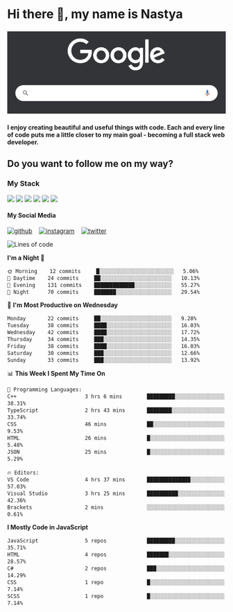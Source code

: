 # Hi there 👋, my name is Nastya
### 
[//]: # (Here may be a photo)

![Google Search](https://raw.githubusercontent.com/nastyacodes/nastyacodes/master/images/google.gif)

#### I enjoy creating beautiful and useful things with code. Each and every line of code puts me a little closer to my main goal - becoming a full stack web developer. 
## Do you want to follow me on my way?

### My Stack

<div>
<img src="https://img.shields.io/badge/html5%20-%23E34F26.svg?&style=for-the-badge&logo=html5&logoColor=white"/>
<img src="https://img.shields.io/badge/css3%20-%231572B6.svg?&style=for-the-badge&logo=css3&logoColor=white"/>
<img src="https://img.shields.io/badge/git%20-%23F05033.svg?&style=for-the-badge&logo=git&logoColor=white"/>
<img src="https://img.shields.io/badge/typescript%20-%23007ACC.svg?&style=for-the-badge&logo=typescript&logoColor=white"/>
<img src="https://img.shields.io/badge/react%20-%2320232a.svg?&style=for-the-badge&logo=react&logoColor=%2361DAFB"/>
<img src="https://img.shields.io/badge/node.js%20-%2343853D.svg?&style=for-the-badge&logo=node.js&logoColor=white"/>
</div>

#### My Social Media
[<img src='images\social-media\github.ico' alt='github' height='50'>](https://github.com/nastyacodes) &nbsp;&nbsp; [<img src='images\social-media\instagram.ico' alt='instagram' height='50'>](https://www.instagram.com/nastyacodes/) &nbsp;&nbsp; [<img src='images\social-media\twitter.ico' alt='twitter' height='50'>](https://twitter.com/nastyacodes)  

<!--START_SECTION:waka-->
![Lines of code](https://img.shields.io/badge/From%20Hello%20World%20I%27ve%20Written-22550%20lines%20of%20code-blue)

**I'm a Night 🦉** 

```text
🌞 Morning    12 commits     █░░░░░░░░░░░░░░░░░░░░░░░░   5.06% 
🌆 Daytime    24 commits     ██░░░░░░░░░░░░░░░░░░░░░░░   10.13% 
🌃 Evening    131 commits    █████████████░░░░░░░░░░░░   55.27% 
🌙 Night      70 commits     ███████░░░░░░░░░░░░░░░░░░   29.54%

```
📅 **I'm Most Productive on Wednesday** 

```text
Monday       22 commits     ██░░░░░░░░░░░░░░░░░░░░░░░   9.28% 
Tuesday      38 commits     ████░░░░░░░░░░░░░░░░░░░░░   16.03% 
Wednesday    42 commits     ████░░░░░░░░░░░░░░░░░░░░░   17.72% 
Thursday     34 commits     ███░░░░░░░░░░░░░░░░░░░░░░   14.35% 
Friday       38 commits     ████░░░░░░░░░░░░░░░░░░░░░   16.03% 
Saturday     30 commits     ███░░░░░░░░░░░░░░░░░░░░░░   12.66% 
Sunday       33 commits     ███░░░░░░░░░░░░░░░░░░░░░░   13.92%

```


📊 **This Week I Spent My Time On** 

```text
💬 Programming Languages: 
C++                      3 hrs 6 mins        █████████░░░░░░░░░░░░░░░░   38.31% 
TypeScript               2 hrs 43 mins       ████████░░░░░░░░░░░░░░░░░   33.74% 
CSS                      46 mins             ██░░░░░░░░░░░░░░░░░░░░░░░   9.53% 
HTML                     26 mins             █░░░░░░░░░░░░░░░░░░░░░░░░   5.48% 
JSON                     25 mins             █░░░░░░░░░░░░░░░░░░░░░░░░   5.29%

🔥 Editors: 
VS Code                  4 hrs 37 mins       ██████████████░░░░░░░░░░░   57.03% 
Visual Studio            3 hrs 25 mins       ██████████░░░░░░░░░░░░░░░   42.36% 
Brackets                 2 mins              ░░░░░░░░░░░░░░░░░░░░░░░░░   0.61%

```

**I Mostly Code in JavaScript** 

```text
JavaScript               5 repos             █████████░░░░░░░░░░░░░░░░   35.71% 
HTML                     4 repos             ███████░░░░░░░░░░░░░░░░░░   28.57% 
C#                       2 repos             ███░░░░░░░░░░░░░░░░░░░░░░   14.29% 
CSS                      1 repo              █░░░░░░░░░░░░░░░░░░░░░░░░   7.14% 
SCSS                     1 repo              █░░░░░░░░░░░░░░░░░░░░░░░░   7.14%

```



<!--END_SECTION:waka-->

<!-- [![Top Langs](https://github-readme-stats.vercel.app/api/top-langs/?username=nastyacodes&layout=compact)](https://github.com/anuraghazra/github-readme-stats)

[![willianrod's wakatime stats](https://github-readme-stats.vercel.app/api/wakatime?username=nastyacodes&layout=compact)](https://github.com/anuraghazra/github-readme-stats) -->
